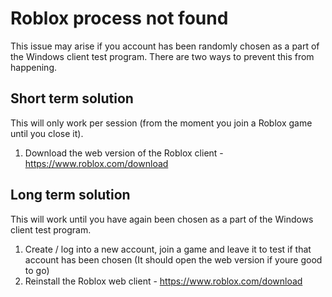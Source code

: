 # Roblox process not found
This issue may arise if you account has been randomly chosen as a part of the Windows client test program.
There are two ways to prevent this from happening.

## Short term solution
This will only work per session (from the moment you join a Roblox game until you close it).
1. Download the web version of the Roblox client - https://www.roblox.com/download

## Long term solution
This will work until you have again been chosen as a part of the Windows client test program.
1. Create / log into a new account, join a game and leave it to test if that account has been chosen (It should open the web version if youre good to go)
2. Reinstall the Roblox web client - https://www.roblox.com/download
